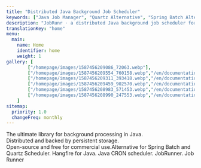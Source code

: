 ```yaml
---
title: "Distributed Java Background Job Scheduler"
keywords: ["Java Job Manager", "Quartz Alternative", "Spring Batch Alternative", "Distributed Java Job Processing", "Background Job Scheduling", "java scheduler", "java cron", "job runner", "jobrunner"]
description: "JobRunr · a distributed Java background job scheduler for your microservice architecture"
translationKey: "home"
menu: 
  main: 
    name: Home
    identifier: home
    weight: 1
gallery: [
        ["/homepage/images/1587456209086_72063.webp"],
        ["/homepage/images/1587456209554_760158.webp","/en/documentation/background-methods/dashboard/", "An overview of all jobs"], 
        ["/homepage/images/1587456209311_393418.webp","/en/documentation/background-methods/dashboard/", "A succeeded job"], 
        ["/homepage/images/1587456209459_902570.webp","/en/documentation/background-methods/dashboard/", "A failed job"], 
        ["/homepage/images/1587456208983_571453.webp","/en/documentation/background-methods/dashboard/", "Recurring jobs overview"], 
        ["/homepage/images/1587456208990_247553.webp","/en/documentation/background-methods/dashboard/", "Background job servers overview"], 
    ]
sitemap:
  priority: 1.0
  changeFreq: monthly
---
```

The ultimate library for background processing in Java.<br/>
Distributed and backed by persistent storage.  
Open-source and free for commercial use.<span class="sub-title">Alternative for Spring Batch and Quartz Scheduler. Hangfire for Java. Java CRON scheduler. JobRunner. Job Runner</span>

[//]: <> (To change any of the blocks on the homepage, go to https://github.com/jobrunr/website/tree/master/content/en/homepage)